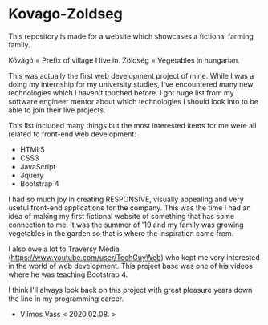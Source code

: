 # Kovago-Zoldseg
This repository is made for a website which showcases a fictional farming family.

Kővágó = Prefix of village I live in.
Zöldség = Vegetables in hungarian.

This was actually the first web development project of mine.
While I was a doing my internship for my university studies, I've encountered many new technologies which I haven't touched before.
I got huge list from my software engineer mentor about which technologies I should look into to be able to join their live projects.

This list included many things but the most interested items for me were all related to front-end web development:
- HTML5
- CSS3
- JavaScript
- Jquery
- Bootstrap 4

I had so much joy in creating RESPONSIVE, visually appealing and very useful front-end applications for the company.
This was the time I had an idea of making my first fictional website of something that has some connection to me.
It was the summer of '19 and my family was growing vegetables in the garden so that is where the inspiration came from.

I also owe a lot to Traversy Media (https://www.youtube.com/user/TechGuyWeb) who kept me very interested in the world of web development.
This project base was one of his videos where he was teaching Bootstrap 4.

I think I'll always look back on this project with great pleasure years down the line in my programming career.

- Vilmos Vass < 2020.02.08. >
